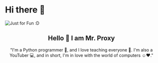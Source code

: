 # Hi there 👋

<img src="https://user-images.githubusercontent.com/112483091/187425702-72de783a-c79b-4c42-949b-46f78778d95a.svg" alt="Just for Fun :D">

<h2 align="center">Hello 👋 I am Mr. Proxy</h2>
<p align="center">"I'm a Python programmer 🐍, and I love teaching everyone 🎯. I'm also a YouTuber 💻, and in short, I'm in love with the world of computers ☺️❤️."</p>

